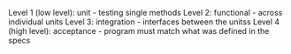 Level 1 (low level): unit - testing single methods
Level 2: functional - across individual units
Level 3: integration - interfaces between the unitss
Level 4 (high level): acceptance - program must match what was defined in the specs